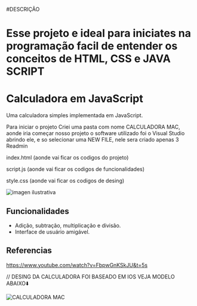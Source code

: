 #DESCRIÇÃO

<h1> Esse projeto e ideal para iniciates na programação facil de entender os conceitos de HTML, CSS e JAVA SCRIPT </h1>

# Calculadora em JavaScript

Uma calculadora simples implementada em JavaScript.

Para iniciar o projeto Criei uma pasta com nome CALCULADORA MAC, aonde iria começar nosso projeto 
o software utilizado foi o Visual Studio abrindo ele, e so selecionar uma NEW FILE,
nele sera criado apenas 3 Readmin 

index.html (aonde vai ficar os codigos do projeto)

script.js (aonde vai ficar os codigos de funcionalidades)

style.css (aonde vai ficar os codigos de desing)



![imagen ilustrativa](https://github.com/wfsilvam/Calculadora---MAC/assets/138077497/2985e933-29ef-414b-a64a-f916d4fffd63)



## Funcionalidades

- Adição, subtração, multiplicação e divisão.
- Interface de usuário amigável.

## Referencias 

https://www.youtube.com/watch?v=FbpwGnKSkJU&t=5s


// DESING DA CALCULADORA FOI BASEADO EM IOS VEJA MODELO ABAIXO⬇️

![CALCULADORA MAC](https://github.com/wfsilvam/Calculadora---MAC/assets/138077497/3e809239-f5cd-40bc-b5fc-2d0b8128243c)

